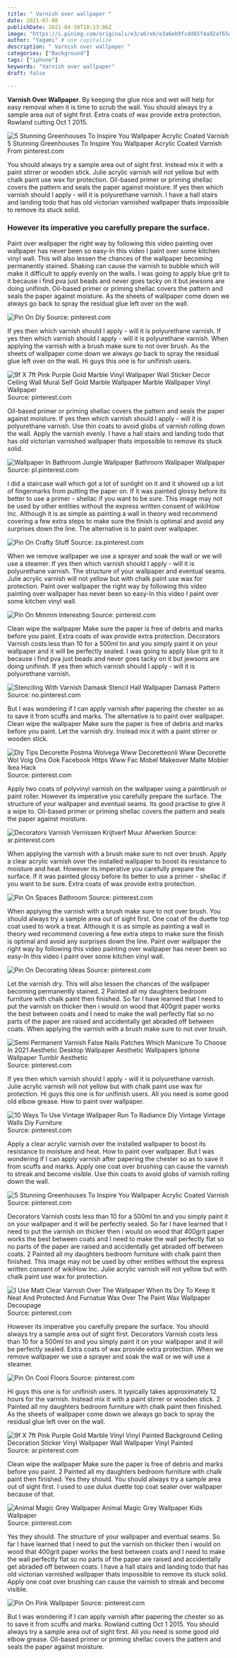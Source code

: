 ```yaml
---
title: " Varnish over wallpaper "
date: 2021-07-08
publishDate: 2021-04-30T10:13:06Z
image: "https://i.pinimg.com/originals/e3/a6/eb/e3a6eb9fcdd65f4a92af65adb27d1784.png"
author: "Yagami" # use capitalize
description: " Varnish over wallpaper "
categories: ["Background"]
tags: ["iphone"]
keywords: "Varnish over wallpaper"
draft: false

---
```



**Varnish Over Wallpaper**. By keeping the glue nice and wet will help for easy removal when it is time to scrub the wall. You should always try a sample area out of sight first. Extra coats of wax provide extra protection. Rowland cutting Oct 1 2015.

![5 Stunning Greenhouses To Inspire You Wallpaper Acrylic Coated Varnish](https://i.pinimg.com/originals/f8/b1/87/f8b1875475be3be16d5a3bad1b3c112b.jpg "5 Stunning Greenhouses To Inspire You Wallpaper Acrylic Coated Varnish")
5 Stunning Greenhouses To Inspire You Wallpaper Acrylic Coated Varnish From pinterest.com


You should always try a sample area out of sight first. Instead mix it with a paint stirrer or wooden stick. Julie acrylic varnish will not yellow but with chalk paint use wax for protection. Oil-based primer or priming shellac covers the pattern and seals the paper against moisture. If yes then which varnish should I apply - will it is polyurethane varnish. I have a hall stairs and landing todo that has old victorian varnished wallpaper thats impossible to remove its stuck solid.

### However its imperative you carefully prepare the surface.

Paint over wallpaper the right way by following this video painting over wallpaper has never been so easy-In this video I paint over some kitchen vinyl wall. This will also lessen the chances of the wallpaper becoming permanently stained. Shaking can cause the varnish to bubble which will make it difficult to apply evenly on the walls. I was going to apply blue grit to it because i find pva just beads and never goes tacky on it but jewsons are doing unifinsh. Oil-based primer or priming shellac covers the pattern and seals the paper against moisture. As the sheets of wallpaper come down we always go back to spray the residual glue left over on the wall.


![Pin On Diy](https://i.pinimg.com/originals/7f/fd/7b/7ffd7b14205f431cb129a07ca044d6ae.jpg "Pin On Diy")
Source: pinterest.com

If yes then which varnish should I apply - will it is polyurethane varnish. If yes then which varnish should I apply - will it is polyurethane varnish. When applying the varnish with a brush make sure to not over brush. As the sheets of wallpaper come down we always go back to spray the residual glue left over on the wall. Hi guys this one is for unifinish users.

![9f X 7ft Pink Purple Gold Marble Vinyl Wallpaper Wall Sticker Decor Ceiling Wall Mural Self Gold Marble Wallpaper Marble Wallpaper Vinyl Wallpaper](https://i.pinimg.com/474x/34/b7/c9/34b7c9036446f4fc00288856b046540e.jpg "9f X 7ft Pink Purple Gold Marble Vinyl Wallpaper Wall Sticker Decor Ceiling Wall Mural Self Gold Marble Wallpaper Marble Wallpaper Vinyl Wallpaper")
Source: pinterest.com

Oil-based primer or priming shellac covers the pattern and seals the paper against moisture. If yes then which varnish should I apply - will it is polyurethane varnish. Use thin coats to avoid globs of varnish rolling down the wall. Apply the varnish evenly. I have a hall stairs and landing todo that has old victorian varnished wallpaper thats impossible to remove its stuck solid.

![Wallpaper In Bathroom Jungle Wallpaper Bathroom Wallpaper Wallpaper](https://i.pinimg.com/originals/2e/76/84/2e76844ebde2a31bdd05a08548164570.jpg "Wallpaper In Bathroom Jungle Wallpaper Bathroom Wallpaper Wallpaper")
Source: pl.pinterest.com

I did a staircase wall which got a lot of sunlight on it and it showed up a lot of fingermarks from putting the paper on. If it was painted glossy before its better to use a primer - shellac if you want to be sure. This image may not be used by other entities without the express written consent of wikiHow Inc. Although it is as simple as painting a wall in theory wed recommend covering a few extra steps to make sure the finish is optimal and avoid any surprises down the line. The alternative is to paint over wallpaper.

![Pin On Crafty Stuff](https://i.pinimg.com/originals/61/78/06/617806ad263b462d9ee34bee06569c84.jpg "Pin On Crafty Stuff")
Source: za.pinterest.com

When we remove wallpaper we use a sprayer and soak the wall or we will use a steamer. If yes then which varnish should I apply - will it is polyurethane varnish. The structure of your wallpaper and eventual seams. Julie acrylic varnish will not yellow but with chalk paint use wax for protection. Paint over wallpaper the right way by following this video painting over wallpaper has never been so easy-In this video I paint over some kitchen vinyl wall.

![Pin On Mmmm Interesting](https://i.pinimg.com/originals/26/03/29/2603291e05408472bc1e349cc9ddada0.gif "Pin On Mmmm Interesting")
Source: pinterest.com

Clean wipe the wallpaper Make sure the paper is free of debris and marks before you paint. Extra coats of wax provide extra protection. Decorators Varnish costs less than 10 for a 500ml tin and you simply paint it on your wallpaper and it will be perfectly sealed. I was going to apply blue grit to it because i find pva just beads and never goes tacky on it but jewsons are doing unifinsh. If yes then which varnish should I apply - will it is polyurethane varnish.

![Stenciling With Varnish Damask Stencil Hall Wallpaper Damask Pattern](https://i.pinimg.com/originals/28/5b/22/285b226bc29ac240a40232ddeffc7bd9.jpg "Stenciling With Varnish Damask Stencil Hall Wallpaper Damask Pattern")
Source: no.pinterest.com

But I was wondering if I can apply varnish after papering the chester so as to save it from scuffs and marks. The alternative is to paint over wallpaper. Clean wipe the wallpaper Make sure the paper is free of debris and marks before you paint. Let the varnish dry. Instead mix it with a paint stirrer or wooden stick.

![Diy Tips Decorette Postma Wolvega Www Decoretteonli Www Decorette Wol Volg Ons Ook Facebook Https Www Fac Mobel Makeover Malte Mobler Ikea Hack](https://i.pinimg.com/originals/f3/d2/b9/f3d2b9ad31c267ff0f1782c3620f44cc.jpg "Diy Tips Decorette Postma Wolvega Www Decoretteonli Www Decorette Wol Volg Ons Ook Facebook Https Www Fac Mobel Makeover Malte Mobler Ikea Hack")
Source: pinterest.com

Apply two coats of polyvinyl varnish on the wallpaper using a paintbrush or paint roller. However its imperative you carefully prepare the surface. The structure of your wallpaper and eventual seams. Its good practise to give it a wipe to. Oil-based primer or priming shellac covers the pattern and seals the paper against moisture.

![Decorators Varnish Vernissen Krijtverf Muur Afwerken](https://i.pinimg.com/564x/82/b1/3e/82b13e133c28ae6d4e163ce60e1108c2.jpg "Decorators Varnish Vernissen Krijtverf Muur Afwerken")
Source: ar.pinterest.com

When applying the varnish with a brush make sure to not over brush. Apply a clear acrylic varnish over the installed wallpaper to boost its resistance to moisture and heat. However its imperative you carefully prepare the surface. If it was painted glossy before its better to use a primer - shellac if you want to be sure. Extra coats of wax provide extra protection.

![Pin On Spaces Bathroom](https://i.pinimg.com/originals/7d/08/3b/7d083b0125a00bb77dd1ae525b240c83.jpg "Pin On Spaces Bathroom")
Source: pinterest.com

When applying the varnish with a brush make sure to not over brush. You should always try a sample area out of sight first. One coat of the duette top coat used to work a treat. Although it is as simple as painting a wall in theory wed recommend covering a few extra steps to make sure the finish is optimal and avoid any surprises down the line. Paint over wallpaper the right way by following this video painting over wallpaper has never been so easy-In this video I paint over some kitchen vinyl wall.

![Pin On Decorating Ideas](https://i.pinimg.com/originals/f0/05/70/f00570cd0598f63656bd2747e08bfbe5.jpg "Pin On Decorating Ideas")
Source: pinterest.com

Let the varnish dry. This will also lessen the chances of the wallpaper becoming permanently stained. 2 Painted all my daughters bedroom furniture with chalk paint then finished. So far I have learned that I need to put the varnish on thicker then i would on wood that 400grit paper works the best between coats and I need to make the wall perfectly flat so no parts of the paper are raised and accidentally get abraded off between coats. When applying the varnish with a brush make sure to not over brush.

![Semi Permanent Varnish False Nails Patches Which Manicure To Choose In 2021 Aesthetic Desktop Wallpaper Aesthetic Wallpapers Iphone Wallpaper Tumblr Aesthetic](https://i.pinimg.com/736x/00/eb/2e/00eb2e1d90a14c1320d6ba6c304c95e9.jpg "Semi Permanent Varnish False Nails Patches Which Manicure To Choose In 2021 Aesthetic Desktop Wallpaper Aesthetic Wallpapers Iphone Wallpaper Tumblr Aesthetic")
Source: pinterest.com

If yes then which varnish should I apply - will it is polyurethane varnish. Julie acrylic varnish will not yellow but with chalk paint use wax for protection. Hi guys this one is for unifinish users. All you need is some good old elbow grease. How to paint over wallpaper.

![10 Ways To Use Vintage Wallpaper Run To Radiance Diy Vintage Vintage Walls Diy Furniture](https://i.pinimg.com/originals/97/a3/a0/97a3a018ce0d65b7c32611b8e03afb36.jpg "10 Ways To Use Vintage Wallpaper Run To Radiance Diy Vintage Vintage Walls Diy Furniture")
Source: pinterest.com

Apply a clear acrylic varnish over the installed wallpaper to boost its resistance to moisture and heat. How to paint over wallpaper. But I was wondering if I can apply varnish after papering the chester so as to save it from scuffs and marks. Apply one coat over brushing can cause the varnish to streak and become visible. Use thin coats to avoid globs of varnish rolling down the wall.

![5 Stunning Greenhouses To Inspire You Wallpaper Acrylic Coated Varnish](https://i.pinimg.com/originals/f8/b1/87/f8b1875475be3be16d5a3bad1b3c112b.jpg "5 Stunning Greenhouses To Inspire You Wallpaper Acrylic Coated Varnish")
Source: pinterest.com

Decorators Varnish costs less than 10 for a 500ml tin and you simply paint it on your wallpaper and it will be perfectly sealed. So far I have learned that I need to put the varnish on thicker then i would on wood that 400grit paper works the best between coats and I need to make the wall perfectly flat so no parts of the paper are raised and accidentally get abraded off between coats. 2 Painted all my daughters bedroom furniture with chalk paint then finished. This image may not be used by other entities without the express written consent of wikiHow Inc. Julie acrylic varnish will not yellow but with chalk paint use wax for protection.

![I Use Matt Clear Varnish Over The Wallpaper When Its Dry To Keep It Neat And Protected And Furnatue Wax Over The Paint Wax Wallpaper Decoupage](https://i.pinimg.com/originals/f2/de/93/f2de9370a36accc19ac9a5b8cf27262f.jpg "I Use Matt Clear Varnish Over The Wallpaper When Its Dry To Keep It Neat And Protected And Furnatue Wax Over The Paint Wax Wallpaper Decoupage")
Source: pinterest.com

However its imperative you carefully prepare the surface. You should always try a sample area out of sight first. Decorators Varnish costs less than 10 for a 500ml tin and you simply paint it on your wallpaper and it will be perfectly sealed. Extra coats of wax provide extra protection. When we remove wallpaper we use a sprayer and soak the wall or we will use a steamer.

![Pin On Cool Floors](https://i.pinimg.com/originals/4b/fe/cb/4bfecb5dbb381f4752ea2951c1690954.jpg "Pin On Cool Floors")
Source: pinterest.com

Hi guys this one is for unifinish users. It typically takes approximately 12 hours for the varnish. Instead mix it with a paint stirrer or wooden stick. 2 Painted all my daughters bedroom furniture with chalk paint then finished. As the sheets of wallpaper come down we always go back to spray the residual glue left over on the wall.

![9f X 7ft Pink Purple Gold Marble Vinyl Vinyl Painted Background Ceiling Decoration Sticker Vinyl Wallpaper Wall Wallpaper Vinyl Painted](https://i.pinimg.com/originals/c9/78/72/c978724a2c86395d6f2bee15dc7f4156.jpg "9f X 7ft Pink Purple Gold Marble Vinyl Vinyl Painted Background Ceiling Decoration Sticker Vinyl Wallpaper Wall Wallpaper Vinyl Painted")
Source: ar.pinterest.com

Clean wipe the wallpaper Make sure the paper is free of debris and marks before you paint. 2 Painted all my daughters bedroom furniture with chalk paint then finished. Yes they should. You should always try a sample area out of sight first. I used to use dulux duette top coat sealer over wallpaper because of that.

![Animal Magic Grey Wallpaper Animal Magic Grey Wallpaper Kids Wallpaper](https://i.pinimg.com/originals/1f/0c/7d/1f0c7d85b5e6c8f6b0fca03b3e2d6867.jpg "Animal Magic Grey Wallpaper Animal Magic Grey Wallpaper Kids Wallpaper")
Source: pinterest.com

Yes they should. The structure of your wallpaper and eventual seams. So far I have learned that I need to put the varnish on thicker then i would on wood that 400grit paper works the best between coats and I need to make the wall perfectly flat so no parts of the paper are raised and accidentally get abraded off between coats. I have a hall stairs and landing todo that has old victorian varnished wallpaper thats impossible to remove its stuck solid. Apply one coat over brushing can cause the varnish to streak and become visible.

![Pin On Pink Wallpaper](https://i.pinimg.com/originals/e3/a6/eb/e3a6eb9fcdd65f4a92af65adb27d1784.png "Pin On Pink Wallpaper")
Source: pinterest.com

But I was wondering if I can apply varnish after papering the chester so as to save it from scuffs and marks. Rowland cutting Oct 1 2015. You should always try a sample area out of sight first. All you need is some good old elbow grease. Oil-based primer or priming shellac covers the pattern and seals the paper against moisture.

